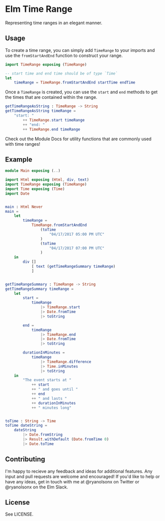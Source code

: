 # Elm Time Range

Representing time ranges in an elegant manner.

## Usage

To create a time range, you can simply add `TimeRange` to your imports and
use the `fromStartAndEnd` function to construct your range.

```elm
import TimeRange exposing (TimeRange)

-- start time and end time should be of type `Time`
let
    timeRange = TimeRange.fromStartAndEnd startTime endTime
```

Once a `TimeRange` is created, you can use the `start` and `end` methods
to get the times that are contained within the range.

```elm
getTimeRangeAsString : TimeRange -> String
getTimeRangeAsString timeRange =
    "start: "
        ++ TimeRange.start timeRange
        ++ "end: "
        ++ TimeRange.end timeRange
```

Check out the Module Docs for utility functions that are commonly used with time
ranges!

## Example

```elm
module Main exposing (..)

import Html exposing (Html, div, text)
import TimeRange exposing (TimeRange)
import Time exposing (Time)
import Date


main : Html Never
main =
    let
        timeRange =
            TimeRange.fromStartAndEnd
                (toTime
                    "04/17/2017 05:00 PM UTC"
                )
                (toTime
                    "04/17/2017 07:00 PM UTC"
                )
    in
        div []
            [ text (getTimeRangeSummary timeRange)
            ]


getTimeRangeSummary : TimeRange -> String
getTimeRangeSummary timeRange =
    let
        start =
            timeRange
                |> TimeRange.start
                |> Date.fromTime
                |> toString

        end =
            timeRange
                |> TimeRange.end
                |> Date.fromTime
                |> toString

        durationInMinutes =
            timeRange
                |> TimeRange.difference
                |> Time.inMinutes
                |> toString
    in
        "The event starts at "
            ++ start
            ++ " and goes until "
            ++ end
            ++ " and lasts "
            ++ durationInMinutes
            ++ " minutes long"


toTime : String -> Time
toTime dateString =
    dateString
        |> Date.fromString
        |> Result.withDefault (Date.fromTime 0)
        |> Date.toTime

```

## Contributing

I'm happy to recieve any feedback and ideas for additional features. Any input and pull requests are welcome and encouraged!  If you'd like to help or have any ideas, get in touch with me at @ryanolsonx on Twitter or @ryanolsonx on the Elm Slack.

## License

See LICENSE.
